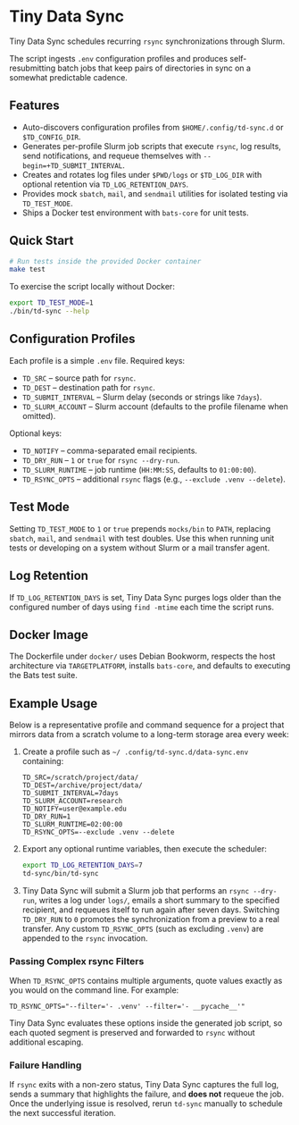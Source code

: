 # Tiny Data Sync

Tiny Data Sync schedules recurring `rsync` synchronizations through Slurm.

The script ingests `.env` configuration profiles and produces self-resubmitting batch jobs that keep pairs of directories in sync on a somewhat predictable cadence.

## Features

- Auto-discovers configuration profiles from `$HOME/.config/td-sync.d` or `$TD_CONFIG_DIR`.
- Generates per-profile Slurm job scripts that execute `rsync`, log results, send notifications, and requeue themselves with `--begin=+TD_SUBMIT_INTERVAL`.
- Creates and rotates log files under `$PWD/logs` or `$TD_LOG_DIR` with optional retention via `TD_LOG_RETENTION_DAYS`.
- Provides mock `sbatch`, `mail`, and `sendmail` utilities for isolated testing via `TD_TEST_MODE`.
- Ships a Docker test environment with `bats-core` for unit tests.

## Quick Start

```bash
# Run tests inside the provided Docker container
make test
```

To exercise the script locally without Docker:

```bash
export TD_TEST_MODE=1
./bin/td-sync --help
```

## Configuration Profiles

Each profile is a simple `.env` file. Required keys:

- `TD_SRC` – source path for `rsync`.
- `TD_DEST` – destination path for `rsync`.
- `TD_SUBMIT_INTERVAL` – Slurm delay (seconds or strings like `7days`).
- `TD_SLURM_ACCOUNT` – Slurm account (defaults to the profile filename when omitted).

Optional keys:

- `TD_NOTIFY` – comma-separated email recipients.
- `TD_DRY_RUN` – `1` or `true` for `rsync --dry-run`.
- `TD_SLURM_RUNTIME` – job runtime (`HH:MM:SS`, defaults to `01:00:00`).
- `TD_RSYNC_OPTS` – additional `rsync` flags (e.g., `--exclude .venv --delete`).

## Test Mode

Setting `TD_TEST_MODE` to `1` or `true` prepends `mocks/bin` to `PATH`, replacing `sbatch`, `mail`, and `sendmail` with test doubles. Use this when running unit tests or developing on a system without Slurm or a mail transfer agent.

## Log Retention

If `TD_LOG_RETENTION_DAYS` is set, Tiny Data Sync purges logs older than the configured number of days using `find -mtime` each time the script runs.

## Docker Image

The Dockerfile under `docker/` uses Debian Bookworm, respects the host architecture via `TARGETPLATFORM`, installs `bats-core`, and defaults to executing the Bats test suite.

## Example Usage

Below is a representative profile and command sequence for a project that mirrors data from a scratch volume to a long-term storage area every week:

1. Create a profile such as `~/ .config/td-sync.d/data-sync.env` containing:

	```env
	TD_SRC=/scratch/project/data/
	TD_DEST=/archive/project/data/
	TD_SUBMIT_INTERVAL=7days
	TD_SLURM_ACCOUNT=research
	TD_NOTIFY=user@example.edu
	TD_DRY_RUN=1
	TD_SLURM_RUNTIME=02:00:00
	TD_RSYNC_OPTS=--exclude .venv --delete
	```

2. Export any optional runtime variables, then execute the scheduler:

	```bash
	export TD_LOG_RETENTION_DAYS=7
	td-sync/bin/td-sync
	```

3. Tiny Data Sync will submit a Slurm job that performs an `rsync --dry-run`, writes a log under `logs/`, emails a short summary to the specified recipient, and requeues itself to run again after seven days. Switching `TD_DRY_RUN` to `0` promotes the synchronization from a preview to a real transfer. Any custom `TD_RSYNC_OPTS` (such as excluding `.venv`) are appended to the `rsync` invocation.

### Passing Complex rsync Filters

When `TD_RSYNC_OPTS` contains multiple arguments, quote values exactly as you would on the command line. For example:

```env
TD_RSYNC_OPTS="--filter='- .venv' --filter='- __pycache__'"
```

Tiny Data Sync evaluates these options inside the generated job script, so each quoted segment is preserved and forwarded to `rsync` without additional escaping.

### Failure Handling

If `rsync` exits with a non-zero status, Tiny Data Sync captures the full log, sends a summary that highlights the failure, and **does not** requeue the job. Once the underlying issue is resolved, rerun `td-sync` manually to schedule the next successful iteration.
